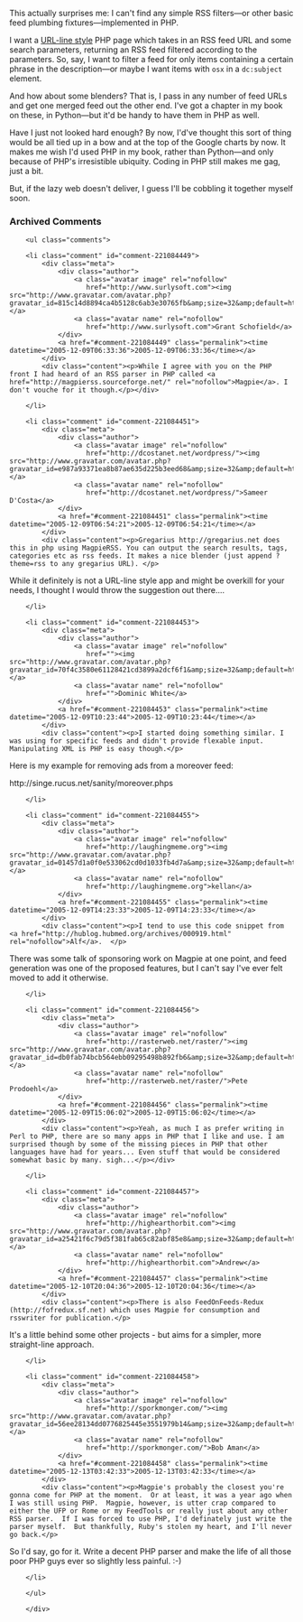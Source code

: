 This actually surprises me:  I can't find any simple RSS filters—or other basic feed plumbing fixtures—implemented in PHP.  

I want a [URL-line style][ul] PHP page which takes in an RSS feed URL and some search parameters, returning an RSS feed filtered according to the parameters.  So, say, I want to filter a feed for only items containing a certain phrase in the description—or maybe I want items with `osx` in a `dc:subject` element.

And how about some blenders?  That is, I pass in any number of feed URLs and get one merged feed out the other end.  I've got a chapter in my book on these, in Python—but it'd be handy to have them in PHP as well.

Have I just not looked hard enough?  By now, I'd've thought this sort of thing would be all tied up in a bow and at the top of the Google charts by now.  It makes me wish I'd used PHP in my book, rather than Python—and only because of PHP's irresistible ubiquity.  Coding in PHP still makes me gag, just a bit.

But, if the lazy web doesn't deliver, I guess I'll be cobbling it together myself soon.

[ul]: http://207.22.26.166/bytecols/2001-08-15.html

<div id="comments" class="comments archived-comments">
            <h3>Archived Comments</h3>
            
        <ul class="comments">
            
        <li class="comment" id="comment-221084449">
            <div class="meta">
                <div class="author">
                    <a class="avatar image" rel="nofollow" 
                       href="http://www.surlysoft.com"><img src="http://www.gravatar.com/avatar.php?gravatar_id=815c14d8894ca4b5128c6ab3e30765fb&amp;size=32&amp;default=http://mediacdn.disqus.com/1320279820/images/noavatar32.png"/></a>
                    <a class="avatar name" rel="nofollow" 
                       href="http://www.surlysoft.com">Grant Schofield</a>
                </div>
                <a href="#comment-221084449" class="permalink"><time datetime="2005-12-09T06:33:36">2005-12-09T06:33:36</time></a>
            </div>
            <div class="content"><p>While I agree with you on the PHP front I had heard of an RSS parser in PHP called <a href="http://magpierss.sourceforge.net/" rel="nofollow">Magpie</a>. I don't vouche for it though.</p></div>
            
        </li>
    
        <li class="comment" id="comment-221084451">
            <div class="meta">
                <div class="author">
                    <a class="avatar image" rel="nofollow" 
                       href="http://dcostanet.net/wordpress/"><img src="http://www.gravatar.com/avatar.php?gravatar_id=e987a93371ea8b87ae635d225b3eed68&amp;size=32&amp;default=http://mediacdn.disqus.com/1320279820/images/noavatar32.png"/></a>
                    <a class="avatar name" rel="nofollow" 
                       href="http://dcostanet.net/wordpress/">Sameer D'Costa</a>
                </div>
                <a href="#comment-221084451" class="permalink"><time datetime="2005-12-09T06:54:21">2005-12-09T06:54:21</time></a>
            </div>
            <div class="content"><p>Gregarius http://gregarius.net does this in php using MagpieRSS. You can output the search results, tags, categories etc as rss feeds. It makes a nice blender (just append ?theme=rss to any gregarius URL). </p>

<p>While it definitely is not a URL-line style app and might be overkill for your needs, I thought I would throw the suggestion out there....</p></div>
            
        </li>
    
        <li class="comment" id="comment-221084453">
            <div class="meta">
                <div class="author">
                    <a class="avatar image" rel="nofollow" 
                       href=""><img src="http://www.gravatar.com/avatar.php?gravatar_id=70f4c3580e61128421cd3899a2dcf6f1&amp;size=32&amp;default=http://mediacdn.disqus.com/1320279820/images/noavatar32.png"/></a>
                    <a class="avatar name" rel="nofollow" 
                       href="">Dominic White</a>
                </div>
                <a href="#comment-221084453" class="permalink"><time datetime="2005-12-09T10:23:44">2005-12-09T10:23:44</time></a>
            </div>
            <div class="content"><p>I started doing something similar. I was using for specific feeds and didn't provide flexable input. Manipulating XML is PHP is easy though.</p>

<p>Here is my example for removing ads from a moreover feed:</p>

<p>http://singe.rucus.net/sanity/moreover.phps</p></div>
            
        </li>
    
        <li class="comment" id="comment-221084455">
            <div class="meta">
                <div class="author">
                    <a class="avatar image" rel="nofollow" 
                       href="http://laughingmeme.org"><img src="http://www.gravatar.com/avatar.php?gravatar_id=01457d1a0f0e533062cd0d1033fb4d7a&amp;size=32&amp;default=http://mediacdn.disqus.com/1320279820/images/noavatar32.png"/></a>
                    <a class="avatar name" rel="nofollow" 
                       href="http://laughingmeme.org">kellan</a>
                </div>
                <a href="#comment-221084455" class="permalink"><time datetime="2005-12-09T14:23:33">2005-12-09T14:23:33</time></a>
            </div>
            <div class="content"><p>I tend to use this code snippet from <a href="http://hublog.hubmed.org/archives/000919.html" rel="nofollow">Alf</a>.  </p>

<p>There was some talk of sponsoring work on Magpie at one point, and feed generation was one of the proposed features, but I can't say I've ever felt moved to add it otherwise.</p></div>
            
        </li>
    
        <li class="comment" id="comment-221084456">
            <div class="meta">
                <div class="author">
                    <a class="avatar image" rel="nofollow" 
                       href="http://rasterweb.net/raster/"><img src="http://www.gravatar.com/avatar.php?gravatar_id=db0fab74bcb564ebb09295498b892fb6&amp;size=32&amp;default=http://mediacdn.disqus.com/1320279820/images/noavatar32.png"/></a>
                    <a class="avatar name" rel="nofollow" 
                       href="http://rasterweb.net/raster/">Pete Prodoehl</a>
                </div>
                <a href="#comment-221084456" class="permalink"><time datetime="2005-12-09T15:06:02">2005-12-09T15:06:02</time></a>
            </div>
            <div class="content"><p>Yeah, as much I as prefer writing in Perl to PHP, there are so many apps in PHP that I like and use. I am surprised though by some of the missing pieces in PHP that other languages have had for years... Even stuff that would be considered somewhat basic by many. sigh...</p></div>
            
        </li>
    
        <li class="comment" id="comment-221084457">
            <div class="meta">
                <div class="author">
                    <a class="avatar image" rel="nofollow" 
                       href="http://highearthorbit.com"><img src="http://www.gravatar.com/avatar.php?gravatar_id=a25421f6c79d5f381fab65c82abf85e8&amp;size=32&amp;default=http://mediacdn.disqus.com/1320279820/images/noavatar32.png"/></a>
                    <a class="avatar name" rel="nofollow" 
                       href="http://highearthorbit.com">Andrew</a>
                </div>
                <a href="#comment-221084457" class="permalink"><time datetime="2005-12-10T20:04:36">2005-12-10T20:04:36</time></a>
            </div>
            <div class="content"><p>There is also FeedOnFeeds-Redux (http://fofredux.sf.net) which uses Magpie for consumption and rsswriter for publication.</p>

<p>It's a little behind some other projects - but aims for a simpler, more straight-line approach.</p></div>
            
        </li>
    
        <li class="comment" id="comment-221084458">
            <div class="meta">
                <div class="author">
                    <a class="avatar image" rel="nofollow" 
                       href="http://sporkmonger.com/"><img src="http://www.gravatar.com/avatar.php?gravatar_id=56ee28134dd0776825445e3551979b14&amp;size=32&amp;default=http://mediacdn.disqus.com/1320279820/images/noavatar32.png"/></a>
                    <a class="avatar name" rel="nofollow" 
                       href="http://sporkmonger.com/">Bob Aman</a>
                </div>
                <a href="#comment-221084458" class="permalink"><time datetime="2005-12-13T03:42:33">2005-12-13T03:42:33</time></a>
            </div>
            <div class="content"><p>Magpie's probably the closest you're gonna come for PHP at the moment.  Or at least, it was a year ago when I was still using PHP.  Magpie, however, is utter crap compared to either the UFP or Rome or my FeedTools or really just about any other RSS parser.  If I was forced to use PHP, I'd definately just write the parser myself.  But thankfully, Ruby's stolen my heart, and I'll never go back.</p>

<p>So I'd say, go for it.  Write a decent PHP parser and make the life of all those poor PHP guys ever so slightly less painful.  :-)</p></div>
            
        </li>
    
        </ul>
    
        </div>
    